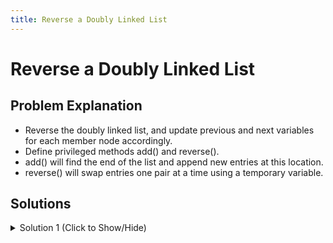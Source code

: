 ```yaml
---
title: Reverse a Doubly Linked List
---
```


# Reverse a Doubly Linked List

## Problem Explanation
- Reverse the doubly linked list, and update previous and next variables for each member node accordingly.
- Define privileged methods add() and reverse().
- add() will find the end of the list and append new entries at this location.
- reverse() will swap entries one pair at a time using a temporary variable.

## Solutions

<details><summary>Solution 1 (Click to Show/Hide)</summary>

```js
var Node = function(data, prev) {
  this.data = data;
  this.prev = prev;
  this.next = null;
};
var DoublyLinkedList = function() {
  this.head = null;
  this.tail = null;
  // change code below this line
  this.add = function(element) {
    let node = new Node(element, this.tail);
    let currentNode = this.head;
    let previousNode;

    if (this.head === null) {
      this.head = node;
      this.tail = node;
    } else {
      while (currentNode.next) {
        previousNode = currentNode;
        currentNode = currentNode.next;
      }
      node.prev = currentNode;
      currentNode.next = node;
      this.tail = node;
    }
  };
  this.reverse = function() {
    let temp = null;
    let currentNode = this.head;

    if (this.head === null) {
      return null;
    }

    this.tail = currentNode;

    while (currentNode) {
      temp = currentNode.prev;
      currentNode.prev = currentNode.next;
      currentNode.next = temp;
      currentNode = currentNode.prev;
    }

    if (temp != null) {
      this.head = temp.prev;
    }
  };
  // change code above this line
};
```

#### Relevant Links
- [Wikipedia](https://en.wikipedia.org/wiki/Doubly_linked_list)

</details>